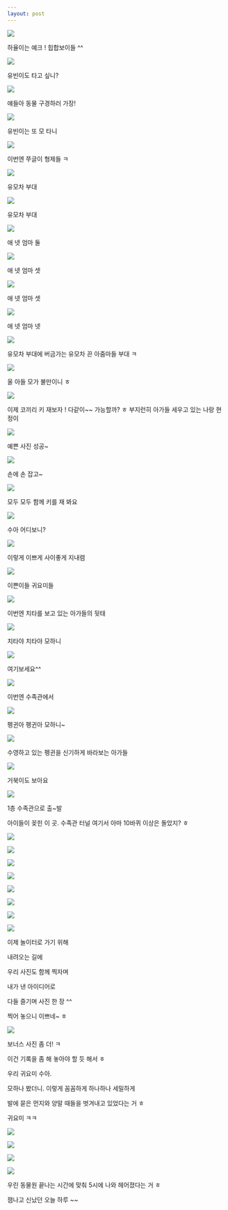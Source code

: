 ```yaml
---
layout: post
---
```


![](https://dl.dropboxusercontent.com/u/9792864/150428%20%EB%8F%99%EB%AC%BC%EC%9B%90%20with%20%EC%A7%80%EB%82%98%2C%20%ED%95%98%EC%9C%A8%2C%20%EC%88%98%EC%95%84/DSC00404.JPG)

하율이는 예크 ! 힙합보이들 ^^

![](https://dl.dropboxusercontent.com/u/9792864/150428%20%EB%8F%99%EB%AC%BC%EC%9B%90%20with%20%EC%A7%80%EB%82%98%2C%20%ED%95%98%EC%9C%A8%2C%20%EC%88%98%EC%95%84/DSC00405.JPG)

유빈이도 타고 싶니?

![](https://dl.dropboxusercontent.com/u/9792864/150428%20%EB%8F%99%EB%AC%BC%EC%9B%90%20with%20%EC%A7%80%EB%82%98%2C%20%ED%95%98%EC%9C%A8%2C%20%EC%88%98%EC%95%84/DSC00408.JPG)

얘들아 동물 구경하러 가장!

![](https://dl.dropboxusercontent.com/u/9792864/150428%20%EB%8F%99%EB%AC%BC%EC%9B%90%20with%20%EC%A7%80%EB%82%98%2C%20%ED%95%98%EC%9C%A8%2C%20%EC%88%98%EC%95%84/IMG_3269.JPG)

유빈이는 또 모 타니

![](https://dl.dropboxusercontent.com/u/9792864/150428%20%EB%8F%99%EB%AC%BC%EC%9B%90%20with%20%EC%A7%80%EB%82%98%2C%20%ED%95%98%EC%9C%A8%2C%20%EC%88%98%EC%95%84/DSC00409.JPG)

이번엔 쭈글이 형제들 ㅋ

![](https://dl.dropboxusercontent.com/u/9792864/150428%20%EB%8F%99%EB%AC%BC%EC%9B%90%20with%20%EC%A7%80%EB%82%98%2C%20%ED%95%98%EC%9C%A8%2C%20%EC%88%98%EC%95%84/DSC00411.JPG)

유모차 부대

![](https://dl.dropboxusercontent.com/u/9792864/150428%20%EB%8F%99%EB%AC%BC%EC%9B%90%20with%20%EC%A7%80%EB%82%98%2C%20%ED%95%98%EC%9C%A8%2C%20%EC%88%98%EC%95%84/IMG_3271.JPG)

유모차 부대

![](https://dl.dropboxusercontent.com/u/9792864/150428%20%EB%8F%99%EB%AC%BC%EC%9B%90%20with%20%EC%A7%80%EB%82%98%2C%20%ED%95%98%EC%9C%A8%2C%20%EC%88%98%EC%95%84/IMG_3276.JPG)

애 넷 엄마 둘

![](https://dl.dropboxusercontent.com/u/9792864/150428%20%EB%8F%99%EB%AC%BC%EC%9B%90%20with%20%EC%A7%80%EB%82%98%2C%20%ED%95%98%EC%9C%A8%2C%20%EC%88%98%EC%95%84/IMG_3278.JPG)

애 넷 엄마 셋

![](https://dl.dropboxusercontent.com/u/9792864/150428%20%EB%8F%99%EB%AC%BC%EC%9B%90%20with%20%EC%A7%80%EB%82%98%2C%20%ED%95%98%EC%9C%A8%2C%20%EC%88%98%EC%95%84/DSC00413.JPG)

애 넷 엄마 셋

![](https://dl.dropboxusercontent.com/u/9792864/150428%20%EB%8F%99%EB%AC%BC%EC%9B%90%20with%20%EC%A7%80%EB%82%98%2C%20%ED%95%98%EC%9C%A8%2C%20%EC%88%98%EC%95%84/DSC00414.JPG)

애 넷 엄마 넷

![](https://dl.dropboxusercontent.com/u/9792864/150428%20%EB%8F%99%EB%AC%BC%EC%9B%90%20with%20%EC%A7%80%EB%82%98%2C%20%ED%95%98%EC%9C%A8%2C%20%EC%88%98%EC%95%84/DSC00415.JPG)

유모차 부대에 버금가는 유모차 끈 아줌마들 부대 ㅋ

![](https://dl.dropboxusercontent.com/u/9792864/150428%20%EB%8F%99%EB%AC%BC%EC%9B%90%20with%20%EC%A7%80%EB%82%98%2C%20%ED%95%98%EC%9C%A8%2C%20%EC%88%98%EC%95%84/DSC00418.JPG)

울 아들 모가 불만이니 ㅎ

![](https://dl.dropboxusercontent.com/u/9792864/150428%20%EB%8F%99%EB%AC%BC%EC%9B%90%20with%20%EC%A7%80%EB%82%98%2C%20%ED%95%98%EC%9C%A8%2C%20%EC%88%98%EC%95%84/IMG_3280.JPG)

이제 코끼리 키 재보자 ! 다같이~~ 가능할까? ㅎ 
부지런히 아가들 세우고 있는 나랑 현정이

![](https://dl.dropboxusercontent.com/u/9792864/150428%20%EB%8F%99%EB%AC%BC%EC%9B%90%20with%20%EC%A7%80%EB%82%98%2C%20%ED%95%98%EC%9C%A8%2C%20%EC%88%98%EC%95%84/DSC00422.JPG)

예쁜 사진 성공~

![](https://dl.dropboxusercontent.com/u/9792864/150428%20%EB%8F%99%EB%AC%BC%EC%9B%90%20with%20%EC%A7%80%EB%82%98%2C%20%ED%95%98%EC%9C%A8%2C%20%EC%88%98%EC%95%84/DSC00424.JPG)

손에 손 잡고~

![](https://dl.dropboxusercontent.com/u/9792864/150428%20%EB%8F%99%EB%AC%BC%EC%9B%90%20with%20%EC%A7%80%EB%82%98%2C%20%ED%95%98%EC%9C%A8%2C%20%EC%88%98%EC%95%84/DSC00425.JPG)

모두 모두 함께 키를 재 봐요

![](https://dl.dropboxusercontent.com/u/9792864/150428%20%EB%8F%99%EB%AC%BC%EC%9B%90%20with%20%EC%A7%80%EB%82%98%2C%20%ED%95%98%EC%9C%A8%2C%20%EC%88%98%EC%95%84/DSC00427.JPG)

수아 어디보니?

![](https://dl.dropboxusercontent.com/u/9792864/150428%20%EB%8F%99%EB%AC%BC%EC%9B%90%20with%20%EC%A7%80%EB%82%98%2C%20%ED%95%98%EC%9C%A8%2C%20%EC%88%98%EC%95%84/DSC00428.JPG)

이렇게 이쁘게 사이좋게 지내렴

![](https://dl.dropboxusercontent.com/u/9792864/150428%20%EB%8F%99%EB%AC%BC%EC%9B%90%20with%20%EC%A7%80%EB%82%98%2C%20%ED%95%98%EC%9C%A8%2C%20%EC%88%98%EC%95%84/DSC00429.JPG)

이쁜이들 귀요미들

![](https://dl.dropboxusercontent.com/u/9792864/150428%20%EB%8F%99%EB%AC%BC%EC%9B%90%20with%20%EC%A7%80%EB%82%98%2C%20%ED%95%98%EC%9C%A8%2C%20%EC%88%98%EC%95%84/DSC00430.JPG)

이번엔 치타를 보고 있는 아가들의 뒷태

![](https://dl.dropboxusercontent.com/u/9792864/150428%20%EB%8F%99%EB%AC%BC%EC%9B%90%20with%20%EC%A7%80%EB%82%98%2C%20%ED%95%98%EC%9C%A8%2C%20%EC%88%98%EC%95%84/IMG_3294.JPG)

치타야 치타야 모하니

![](https://dl.dropboxusercontent.com/u/9792864/150428%20%EB%8F%99%EB%AC%BC%EC%9B%90%20with%20%EC%A7%80%EB%82%98%2C%20%ED%95%98%EC%9C%A8%2C%20%EC%88%98%EC%95%84/IMG_3295.JPG)

여기보세요^^

![](https://dl.dropboxusercontent.com/u/9792864/150428%20%EB%8F%99%EB%AC%BC%EC%9B%90%20with%20%EC%A7%80%EB%82%98%2C%20%ED%95%98%EC%9C%A8%2C%20%EC%88%98%EC%95%84/DSC00436.JPG)

이번엔 수족관에서

![](https://dl.dropboxusercontent.com/u/9792864/150428%20%EB%8F%99%EB%AC%BC%EC%9B%90%20with%20%EC%A7%80%EB%82%98%2C%20%ED%95%98%EC%9C%A8%2C%20%EC%88%98%EC%95%84/DSC00438.JPG)

펭귄아 펭귄아 모하니~ 

![](https://dl.dropboxusercontent.com/u/9792864/150428%20%EB%8F%99%EB%AC%BC%EC%9B%90%20with%20%EC%A7%80%EB%82%98%2C%20%ED%95%98%EC%9C%A8%2C%20%EC%88%98%EC%95%84/IMG_3316.JPG)

수영하고 있는 펭귄을 신기하게 바라보는 아가들

![](https://dl.dropboxusercontent.com/u/9792864/150428%20%EB%8F%99%EB%AC%BC%EC%9B%90%20with%20%EC%A7%80%EB%82%98%2C%20%ED%95%98%EC%9C%A8%2C%20%EC%88%98%EC%95%84/IMG_3304.JPG)

거북이도 보아요

![](https://dl.dropboxusercontent.com/u/9792864/150428%20%EB%8F%99%EB%AC%BC%EC%9B%90%20with%20%EC%A7%80%EB%82%98%2C%20%ED%95%98%EC%9C%A8%2C%20%EC%88%98%EC%95%84/DSC00446.JPG)

1층 수족관으로 출~발


아이들이 꽂힌 이 곳. 
수족관 터널
여기서 아마 10바퀴 이상은 돌았지? ㅎ

![](https://dl.dropboxusercontent.com/u/9792864/150428%20%EB%8F%99%EB%AC%BC%EC%9B%90%20with%20%EC%A7%80%EB%82%98%2C%20%ED%95%98%EC%9C%A8%2C%20%EC%88%98%EC%95%84/DSC00450.JPG)


![](https://dl.dropboxusercontent.com/u/9792864/150428%20%EB%8F%99%EB%AC%BC%EC%9B%90%20with%20%EC%A7%80%EB%82%98%2C%20%ED%95%98%EC%9C%A8%2C%20%EC%88%98%EC%95%84/DSC00451.JPG)


![](https://dl.dropboxusercontent.com/u/9792864/150428%20%EB%8F%99%EB%AC%BC%EC%9B%90%20with%20%EC%A7%80%EB%82%98%2C%20%ED%95%98%EC%9C%A8%2C%20%EC%88%98%EC%95%84/DSC00452.JPG)


![](https://dl.dropboxusercontent.com/u/9792864/150428%20%EB%8F%99%EB%AC%BC%EC%9B%90%20with%20%EC%A7%80%EB%82%98%2C%20%ED%95%98%EC%9C%A8%2C%20%EC%88%98%EC%95%84/DSC00454.JPG)


![](https://dl.dropboxusercontent.com/u/9792864/150428%20%EB%8F%99%EB%AC%BC%EC%9B%90%20with%20%EC%A7%80%EB%82%98%2C%20%ED%95%98%EC%9C%A8%2C%20%EC%88%98%EC%95%84/DSC00462.JPG)


![](https://dl.dropboxusercontent.com/u/9792864/150428%20%EB%8F%99%EB%AC%BC%EC%9B%90%20with%20%EC%A7%80%EB%82%98%2C%20%ED%95%98%EC%9C%A8%2C%20%EC%88%98%EC%95%84/IMG_3332.JPG)


![](https://dl.dropboxusercontent.com/u/9792864/150428%20%EB%8F%99%EB%AC%BC%EC%9B%90%20with%20%EC%A7%80%EB%82%98%2C%20%ED%95%98%EC%9C%A8%2C%20%EC%88%98%EC%95%84/IMG_3333.JPG)


![](https://dl.dropboxusercontent.com/u/9792864/150428%20%EB%8F%99%EB%AC%BC%EC%9B%90%20with%20%EC%A7%80%EB%82%98%2C%20%ED%95%98%EC%9C%A8%2C%20%EC%88%98%EC%95%84/DSC00467.JPG)


이제 놀이터로 가기 위해 

내려오는 길에

우리 사진도 함께 찍자며

내가 낸 아이디어로 

다들 즐기며 사진 한 장 ^^

찍어 놓으니 이쁘네~ ㅎ

![](https://dl.dropboxusercontent.com/u/9792864/150428%20%EB%8F%99%EB%AC%BC%EC%9B%90%20with%20%EC%A7%80%EB%82%98%2C%20%ED%95%98%EC%9C%A8%2C%20%EC%88%98%EC%95%84/DSC00471.JPG)



보너스 사진 좀 더! ㅋ

이건 기록을 좀 해 놓아야 할 듯 해서 ㅎ

우리 귀요미 수아. 

모하나 봤더니. 이렇게 꼼꼼하게 하나하나 세밀하게

발에 묻은 먼지와 양말 때들을 벗겨내고 있었다는 거 ㅎ

귀요미 ㅋㅋ

![](https://dl.dropboxusercontent.com/u/9792864/150428%20%EB%8F%99%EB%AC%BC%EC%9B%90%20with%20%EC%A7%80%EB%82%98%2C%20%ED%95%98%EC%9C%A8%2C%20%EC%88%98%EC%95%84/DSC00472.JPG)


![](https://dl.dropboxusercontent.com/u/9792864/150428%20%EB%8F%99%EB%AC%BC%EC%9B%90%20with%20%EC%A7%80%EB%82%98%2C%20%ED%95%98%EC%9C%A8%2C%20%EC%88%98%EC%95%84/DSC00473.JPG)


![](https://dl.dropboxusercontent.com/u/9792864/150428%20%EB%8F%99%EB%AC%BC%EC%9B%90%20with%20%EC%A7%80%EB%82%98%2C%20%ED%95%98%EC%9C%A8%2C%20%EC%88%98%EC%95%84/DSC00475.JPG)


![](https://dl.dropboxusercontent.com/u/9792864/150428%20%EB%8F%99%EB%AC%BC%EC%9B%90%20with%20%EC%A7%80%EB%82%98%2C%20%ED%95%98%EC%9C%A8%2C%20%EC%88%98%EC%95%84/DSC00476.JPG)


우린 동물원 끝나는 시간에 맞춰 5시에 나와 헤어졌다는 거 ㅎ

잼나고 신났던 오늘 하루 ~~
